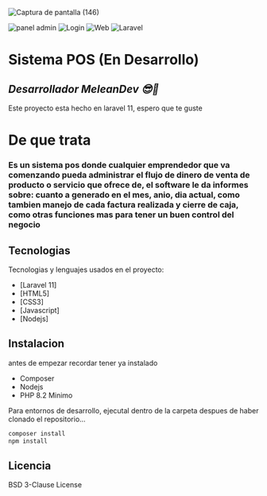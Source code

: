 ![Captura de pantalla (146)](https://github.com/user-attachments/assets/e6f59a50-e2d2-4b18-b047-955ad4ed392d)

![panel admin](https://img.shields.io/badge/PanelAdmin-blue)
![Login](https://img.shields.io/badge/Login-008080)
![Web](https://img.shields.io/badge/SitioWeb-800080)
![Laravel](https://img.shields.io/badge/Laravel-800080)
# Sistema POS (En Desarrollo)
## _Desarrollador MeleanDev 😎🧠_

Este proyecto esta hecho en laravel 11, espero que te guste

# De que trata
### Es un sistema pos donde cualquier emprendedor que va comenzando pueda administrar el flujo de dinero de venta de producto o servicio que ofrece de, el software le da informes sobre: cuanto a generado en el mes, anio, dia actual, como tambien manejo de cada factura realizada y cierre de caja, como otras funciones mas para tener un buen control del negocio

## Tecnologias

Tecnologias y lenguajes usados en el proyecto:

- [Laravel 11] 
- [HTML5]
- [CSS3]
- [Javascript]
- [Nodejs]

## Instalacion

antes de empezar recordar tener ya instalado
- Composer 
- Nodejs
- PHP 8.2 Minimo

Para entornos de desarrollo, ejecutal dentro de la carpeta despues de haber clonado el repositorio...

```sh
composer install
npm install
```
## Licencia

BSD 3-Clause License
